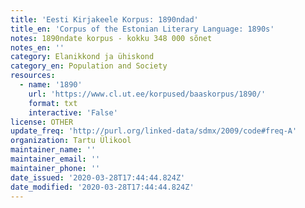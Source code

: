 ```yaml
---
title: 'Eesti Kirjakeele Korpus: 1890ndad'
title_en: 'Corpus of the Estonian Literary Language: 1890s'
notes: 1890ndate korpus - kokku 348 000 sõnet
notes_en: ''
category: Elanikkond ja ühiskond
category_en: Population and Society
resources:
  - name: '1890'
    url: 'https://www.cl.ut.ee/korpused/baaskorpus/1890/'
    format: txt
    interactive: 'False'
license: OTHER
update_freq: 'http://purl.org/linked-data/sdmx/2009/code#freq-A'
organization: Tartu Ülikool
maintainer_name: ''
maintainer_email: ''
maintainer_phone: ''
date_issued: '2020-03-28T17:44:44.824Z'
date_modified: '2020-03-28T17:44:44.824Z'
---
```


